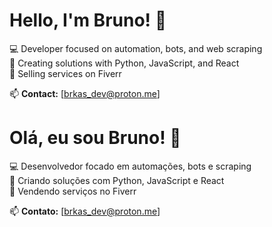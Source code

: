 # Hello, I'm Bruno! 👋

💻 Developer focused on automation, bots, and web scraping  
🚀 Creating solutions with Python, JavaScript, and React  
🎯 Selling services on Fiverr  

📫 **Contact:** [brkas_dev@proton.me]  


# Olá, eu sou Bruno! 👋

💻 Desenvolvedor focado em automações, bots e scraping  
🚀 Criando soluções com Python, JavaScript e React  
🎯 Vendendo serviços no Fiverr  

📫 **Contato:** [brkas_dev@proton.me]  


<!--
**brkas96/brkas96** is a ✨ _special_ ✨ repository because its `README.md` (this file) appears on your GitHub profile.

Here are some ideas to get you started:

- 🔭 I’m currently working on ...
- 🌱 I’m currently learning ...
- 👯 I’m looking to collaborate on ...
- 🤔 I’m looking for help with ...
- 💬 Ask me about ...
- 📫 How to reach me: ...
- 😄 Pronouns: ...
- ⚡ Fun fact: ...
-->
